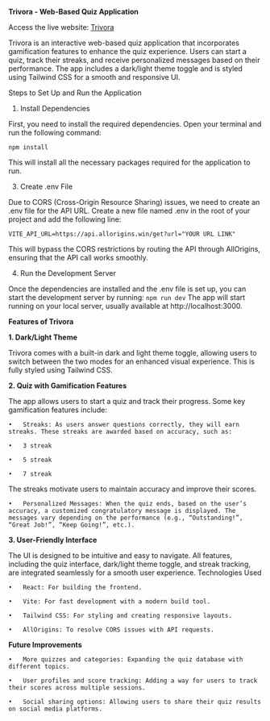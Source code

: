 **Trivora - Web-Based Quiz Application**  

Access the live website: [Trivora](https://trivora.vercel.app)

Trivora is an interactive web-based quiz application that incorporates gamification features to enhance the quiz experience. Users can start a quiz, track their streaks, and receive personalized messages based on their performance. The app includes a dark/light theme toggle and is styled using Tailwind CSS for a smooth and responsive UI.

Steps to Set Up and Run the Application

1. Install Dependencies
   
First, you need to install the required dependencies. Open your terminal and run the following command:

`npm install`

This will install all the necessary packages required for the application to run.

3. Create .env File
   
Due to CORS (Cross-Origin Resource Sharing) issues, we need to create an .env file for the API URL. Create a new file named .env in the root of your project and add the following line:

`VITE_API_URL=https://api.allorigins.win/get?url="YOUR URL LINK"`

This will bypass the CORS restrictions by routing the API through AllOrigins, ensuring that the API call works smoothly.

4. Run the Development Server

Once the dependencies are installed and the .env file is set up, you can start the development server by running:
`npm run dev`
The app will start running on your local server, usually available at http://localhost:3000.

**Features of Trivora**

**1. Dark/Light Theme**

Trivora comes with a built-in dark and light theme toggle, allowing users to switch between the two modes for an enhanced visual experience. This is fully styled using Tailwind CSS.

**2. Quiz with Gamification Features**

The app allows users to start a quiz and track their progress. Some key gamification features include:

	•	Streaks: As users answer questions correctly, they will earn streaks. These streaks are awarded based on accuracy, such as:
 
	•	3 streak
 
	•	5 streak
 
	•	7 streak
 
The streaks motivate users to maintain accuracy and improve their scores.

	•	Personalized Messages: When the quiz ends, based on the user’s accuracy, a customized congratulatory message is displayed. The messages vary depending on the performance (e.g., “Outstanding!”, “Great Job!”, “Keep Going!”, etc.).
 
**3. User-Friendly Interface**

The UI is designed to be intuitive and easy to navigate. All features, including the quiz interface, dark/light theme toggle, and streak tracking, are integrated seamlessly for a smooth user experience.
Technologies Used

	•	React: For building the frontend.
 
	•	Vite: For fast development with a modern build tool.
 
	•	Tailwind CSS: For styling and creating responsive layouts.
 
	•	AllOrigins: To resolve CORS issues with API requests.
 
 
**Future Improvements**

	•	More quizzes and categories: Expanding the quiz database with different topics.
 
	•	User profiles and score tracking: Adding a way for users to track their scores across multiple sessions.
 
	•	Social sharing options: Allowing users to share their quiz results on social media platforms.
 
